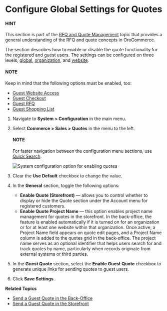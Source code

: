 <a id="sys-conf-commerce-guest-enable-guest-quotes"></a>

# Configure Global Settings for Quotes

<!-- begin_guest_quote -->

#### HINT
This section is part of the [RFQ and Quote Management](../../../../../concept-guides/customers-sales/rfq-quotes/index.md#concept-guide-rfq-quotes) topic that provides a general understanding of the RFQ and quote concepts in OroCommerce.

The section describes how to enable or disable the quote functionality for the registered and guest users. The settings can be configured on three levels, [global](#sys-conf-commerce-guest-enable-guest-quotes), [organization](../../../user-management/organizations/org-configuration/commerce/sales/organization-quote.md#sys-organization-quotes), and [website](../../../websites/web-configuration/commerce/sales/website-quotes.md#sys-websites-quotes).

#### NOTE
Keep in mind that the following options must be enabled, too:

* [Guest Website Access](../guests/global-guest-access.md#sys-conf-commerce-guest-enable-access)
* [Guest Checkout](global-checkout-config.md#user-guide-system-configuration-commerce-sales-checkout)
* [Guest RFQ](rfq.md#user-guide-system-configuration-commerce-sales-rfq)
* [Guest Shopping List](global-shopping-list.md#user-guide-system-configuration-commerce-sales-shopping-list)

1. Navigate to **System > Configuration** in the main menu.
2. Select **Commerce > Sales > Quotes** in the menu to the left.

   #### NOTE
   For faster navigation between the configuration menu sections, use [Quick Search](../../quick-search.md#user-guide-system-configuration-quick-search).

   ![System configuration option for enabling quotes](user/img/system/config_commerce/sales/global_quote_config.png)
3. Clear the **Use Default** checkbox to change the value.
4. In the **General** section, toggle the following options:
   * **Enable Quote (Storefront)** — allows you to control whether to display or hide the Quote section under the Account menu for registered customers.
   * **Enable Quote Project Name** — this option enables project name management for quotes in the storefront. In the back-office, the feature is enabled automatically if it is turned on for an organization or for at least one website within that organization. Once active, a Project Name field appears on quote edit pages, and a Project Name column is added to the quotes grid in the back-office. The project name serves as an optional identifier that helps users search for and track quotes by name, particularly when records originate from external systems or third parties.
5. In the **Guest Quote** section, select the **Enable Guest Quote** checkbox to generate unique links for sending quotes to guest users.
6. Click **Save Settings**.

<!-- finish_guest_quote -->

**Related Topics**

* [Send a Guest Quote in the Back-Office](../../../../sales/quotes/guest-quote.md#user-guide-sales-guest-quotes)
* [Send a Guest Quote in the Storefront](../../../../../storefront/quotes/guests.md#frontstore-guide-guest-quotes)
